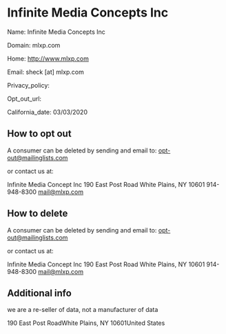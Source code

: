 
# Infinite Media Concepts Inc

Name: Infinite Media Concepts Inc

Domain: mlxp.com

Home: http://www.mlxp.com

Email: sheck [at] mlxp.com

Privacy_policy: 

Opt_out_url: 

California_date: 03/03/2020



## How to opt out

A consumer can be deleted by sending and email to: opt-out@mailinglists.com

or contact us at:

Infinite Media Concept Inc
190 East Post Road
White Plains, NY 10601
914-948-8300
mail@mlxp.com

## How to delete

A consumer can be deleted by sending and email to: opt-out@mailinglists.com

or contact us at:

Infinite Media Concept Inc
190 East Post Road
White Plains, NY 10601
914-948-8300
mail@mlxp.com

## Additional info

we are a re-seller of data, not a manufacturer of data

190 East Post RoadWhite Plains, NY 10601United States

